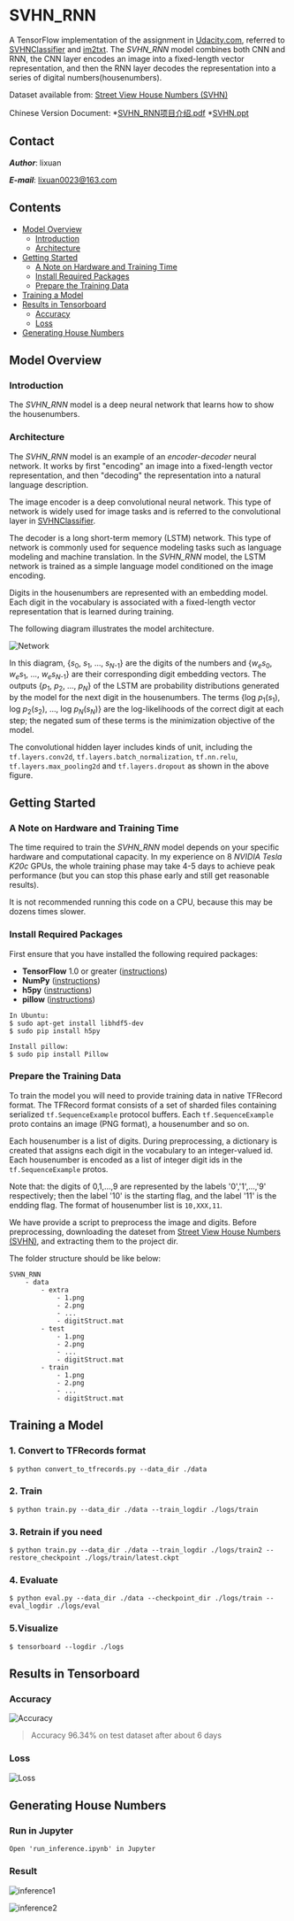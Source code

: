 # SVHN_RNN
A TensorFlow implementation of the assignment in [Udacity.com](https://classroom.udacity.com/courses/ud730/lessons/224c71d3-9dc3-4cb5-abca-f8d12fce5cfa/concepts/f4215f02-b293-476c-97fa-c1e6ed83979b), referred to [SVHNClassifier](https://github.com/potterhsu/SVHNClassifier) and [im2txt](https://github.com/tensorflow/models/tree/master/im2txt). The *SVHN_RNN* model combines both CNN and RNN, the CNN layer encodes an image into a fixed-length vector representation, and then the RNN layer decodes the representation into a series of digital numbers(housenumbers).

Dataset available from: [Street View House Numbers (SVHN)](http://ufldl.stanford.edu/housenumbers/)

Chinese Version Document: 
*[SVHN_RNN项目介绍.pdf](g3doc/SVHN_RNN项目介绍.pdf)
*[SVHN.ppt](g3doc/SVHN.pdf)

## Contact
***Author***: lixuan

***E-mail***: lixuan0023@163.com

## Contents
* [Model Overview](#model-overview)
    * [Introduction](#introduction)
    * [Architecture](#architecture)
* [Getting Started](#getting-started)
    * [A Note on Hardware and Training Time](#a-note-on-hardware-and-training-time)
    * [Install Required Packages](#install-required-packages)
    * [Prepare the Training Data](#prepare-the-training-data)
* [Training a Model](#training-a-model)
* [Results in Tensorboard](#results-in-tensorboard)
    * [Accuracy](#accuracy)
    * [Loss](#loss)
* [Generating House Numbers](#generating-captions)

## Model Overview

### Introduction

The *SVHN_RNN* model is a deep neural network that learns how to show
the housenumbers.

### Architecture

The *SVHN_RNN* model is an example of an *encoder-decoder* neural network.
It works by first "encoding" an image into a fixed-length vector representation, and then "decoding" the representation into a natural language description.

The image encoder is a deep convolutional neural network. This type of network is widely used for image tasks and is referred to the convolutional layer in [SVHNClassifier](https://github.com/potterhsu/SVHNClassifier).

The decoder is a long short-term memory (LSTM) network. This type of network is
commonly used for sequence modeling tasks such as language modeling and machine
translation. In the *SVHN_RNN* model, the LSTM network is trained as a simple language model conditioned on the image encoding.

Digits in the housenumbers are represented with an embedding model. Each digit in the vocabulary is associated with a fixed-length vector representation that is
learned during training.

The following diagram illustrates the model architecture.

![Network](g3doc/network.jpg)

In this diagram, \{*s*<sub>0</sub>, *s*<sub>1</sub>, ..., *s*<sub>*N*-1</sub>\}
are the digits of the numbers and \{*w*<sub>*e*</sub>*s*<sub>0</sub>,
*w*<sub>*e*</sub>*s*<sub>1</sub>, ..., *w*<sub>*e*</sub>*s*<sub>*N*-1</sub>\}
are their corresponding digit embedding vectors. The outputs \{*p*<sub>1</sub>,
*p*<sub>2</sub>, ..., *p*<sub>*N*</sub>\} of the LSTM are probability
distributions generated by the model for the next digit in the housenumbers. The terms \{log *p*<sub>1</sub>(*s*<sub>1</sub>), log *p*<sub>2</sub>(*s*<sub>2</sub>), ..., log *p*<sub>*N*</sub>(*s*<sub>*N*</sub>)\} are the log-likelihoods of the correct digit at each step; the negated sum of these terms is the minimization objective of the model.

The convolutional hidden layer includes kinds of unit, including the `tf.layers.conv2d`, `tf.layers.batch_normalization`, `tf.nn.relu`, `tf.layers.max_pooling2d` and `tf.layers.dropout` as shown in the above figure.


## Getting Started

### A Note on Hardware and Training Time

The time required to train the *SVHN_RNN* model depends on your specific
hardware and computational capacity. In my experience on 8 *NVIDIA Tesla K20c* GPUs, the whole training phase may take 4-5 days to achieve peak performance (but you can stop this phase early and still get reasonable results).

It is not recommended running this code on a CPU, because this may be dozens times slower.

### Install Required Packages
First ensure that you have installed the following required packages:

* **TensorFlow** 1.0 or greater ([instructions](https://www.tensorflow.org/install/))
* **NumPy** ([instructions](http://www.scipy.org/install.html))
* **h5py** ([instructions](http://docs.h5py.org/en/latest/build.html))
* **pillow** ([instructions](https://pillow.readthedocs.io/en/latest/installation.html))
```
In Ubuntu:
$ sudo apt-get install libhdf5-dev
$ sudo pip install h5py

Install pillow:
$ sudo pip install Pillow
```

### Prepare the Training Data

To train the model you will need to provide training data in native TFRecord format. The TFRecord format consists of a set of sharded files containing serialized `tf.SequenceExample` protocol buffers. Each `tf.SequenceExample` proto contains an image (PNG format), a housenumber and so on.

Each housenumber is a list of digits. During preprocessing, a dictionary is created that assigns each digit in the vocabulary to an integer-valued id. Each housenumber is encoded as a list of integer digit ids in the `tf.SequenceExample` protos.

Note that: the digits of 0,1,...,9 are represented by the labels '0','1',...,'9' respectively; then the label '10' is the starting flag, and the label '11' is the endding flag. The format of housenumber list is `10,XXX,11`.

We have provide a script to preprocess the image and digits. Before preprocessing, downloading the dateset from [Street View House Numbers (SVHN)](http://ufldl.stanford.edu/housenumbers/), and extracting them to the project dir.

The folder structure should be like below:
```
SVHN_RNN
    - data
        - extra
            - 1.png 
            - 2.png
            - ...
            - digitStruct.mat
        - test
            - 1.png 
            - 2.png
            - ...
            - digitStruct.mat
        - train
            - 1.png 
            - 2.png
            - ...
            - digitStruct.mat
```

## Training a Model

### 1. Convert to TFRecords format
```
$ python convert_to_tfrecords.py --data_dir ./data
```
### 2. Train
```
$ python train.py --data_dir ./data --train_logdir ./logs/train
```
### 3. Retrain if you need
```
$ python train.py --data_dir ./data --train_logdir ./logs/train2 --restore_checkpoint ./logs/train/latest.ckpt
```
### 4. Evaluate
```
$ python eval.py --data_dir ./data --checkpoint_dir ./logs/train --eval_logdir ./logs/eval
```
### 5.Visualize
```
$ tensorboard --logdir ./logs
```

## Results in Tensorboard

### Accuracy
![Accuracy](g3doc/accuracy.png)

> Accuracy 96.34% on test dataset after about 6 days

### Loss
![Loss](g3doc/losses.png)

## Generating House Numbers
### Run in Jupyter
```
Open 'run_inference.ipynb' in Jupyter
```
### Result
![inference1](g3doc/inference1.png)

![inference2](g3doc/inference2.png)
